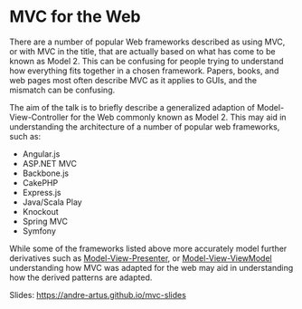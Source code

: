 # MVC for the Web

There are a number of popular Web frameworks described as using MVC, or with MVC in the title, that are actually based on what has come to be known as Model 2. This can be confusing for people trying to understand how everything fits together in a chosen framework. Papers, books, and web pages most often describe MVC as it applies to GUIs, and the mismatch can be confusing.

The aim of the talk is to briefly describe a generalized adaption of Model-View-Controller for the Web commonly known as Model 2. This may aid in understanding the architecture of a number of popular web frameworks, such as:

* Angular.js
* ASP.NET MVC
* Backbone.js
* CakePHP
* Express.js
* Java/Scala Play
* Knockout
* Spring MVC
* Symfony

While some of the frameworks listed above more accurately model further derivatives such as [Model-View-Presenter][], or [Model-View-ViewModel][] understanding how MVC was adapted for the web may aid in understanding how the derived patterns are adapted.

[Model-View-Presenter]: http://en.wikipedia.org/wiki/Model%E2%80%93view%E2%80%93presenter
[Model-View-ViewModel]: http://en.wikipedia.org/wiki/Model_View_ViewModel


Slides: https://andre-artus.github.io/mvc-slides
